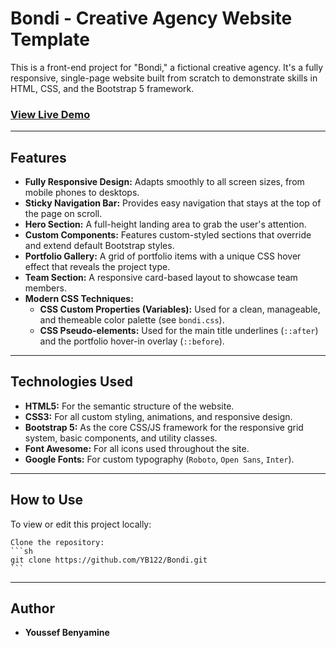 # Bondi - Creative Agency Website Template

This is a front-end project for "Bondi," a fictional creative agency. It's a fully responsive, single-page website built from scratch to demonstrate skills in HTML, CSS, and the Bootstrap 5 framework.



### [View Live Demo](https://your-username.github.io/bondi/)


---

## Features

* **Fully Responsive Design:** Adapts smoothly to all screen sizes, from mobile phones to desktops.
* **Sticky Navigation Bar:** Provides easy navigation that stays at the top of the page on scroll.
* **Hero Section:** A full-height landing area to grab the user's attention.
* **Custom Components:** Features custom-styled sections that override and extend default Bootstrap styles.
* **Portfolio Gallery:** A grid of portfolio items with a unique CSS hover effect that reveals the project type.
* **Team Section:** A responsive card-based layout to showcase team members.
* **Modern CSS Techniques:**
    * **CSS Custom Properties (Variables):** Used for a clean, manageable, and themeable color palette (see `bondi.css`).
    * **CSS Pseudo-elements:** Used for the main title underlines (`::after`) and the portfolio hover-in overlay (`::before`).

---

## Technologies Used

* **HTML5:** For the semantic structure of the website.
* **CSS3:** For all custom styling, animations, and responsive design.
* **Bootstrap 5:** As the core CSS/JS framework for the responsive grid system, basic components, and utility classes.
* **Font Awesome:** For all icons used throughout the site.
* **Google Fonts:** For custom typography (`Roboto`, `Open Sans`, `Inter`).

---

## How to Use

To view or edit this project locally:

    Clone the repository:
    ```sh
    git clone https://github.com/YB122/Bondi.git
    ```


---

## Author

* **Youssef Benyamine** 
